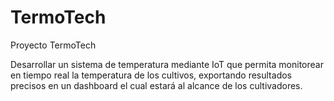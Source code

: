 # TermoTech
Proyecto TermoTech

Desarrollar un sistema de temperatura mediante IoT que permita monitorear en tiempo real la temperatura de los cultivos, exportando resultados precisos en un dashboard el cual estará al alcance de los cultivadores.

